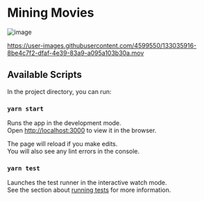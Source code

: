 # Mining Movies
![image](https://user-images.githubusercontent.com/4599550/133035484-b859d923-fc54-4f3a-960d-1cf0a152cdc2.png)


https://user-images.githubusercontent.com/4599550/133035916-8be4c7f2-dfaf-4e39-83a9-a095a103b30a.mov


## Available Scripts

In the project directory, you can run:

### `yarn start`

Runs the app in the development mode.\
Open [http://localhost:3000](http://localhost:3000) to view it in the browser.

The page will reload if you make edits.\
You will also see any lint errors in the console.

### `yarn test`

Launches the test runner in the interactive watch mode.\
See the section about [running tests](https://facebook.github.io/create-react-app/docs/running-tests) for more information.

